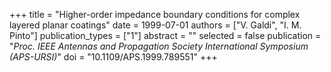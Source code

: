 +++
title = "Higher-order impedance boundary conditions for complex layered planar coatings"
date = 1999-07-01
authors = ["V. Galdi", "I. M. Pinto"]
publication_types = ["1"]
abstract = ""
selected = false
publication = "*Proc. IEEE Antennas and Propagation Society International Symposium (APS-URSI)*"
doi = "10.1109/APS.1999.789551"
+++

